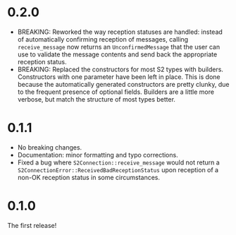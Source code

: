 # 0.2.0
- BREAKING: Reworked the way reception statuses are handled: instead of automatically confirming reception of messages, calling `receive_message` now returns an `UnconfirmedMessage` that the user can use to validate the message contents and send back the appropriate reception status.
- BREAKING: Replaced the constructors for most S2 types with builders. Constructors with one parameter have been left in place. This is done because the automatically generated constructors are pretty clunky, due to the frequent presence of optional fields. Builders are a little more verbose, but match the structure of most types better.

# 0.1.1
- No breaking changes.
- Documentation: minor formatting and typo corrections.
- Fixed a bug where `S2Connection::receive_message` would not return a `S2ConnectionError::ReceivedBadReceptionStatus` upon reception of a non-OK reception status in some circumstances.

# 0.1.0
The first release!